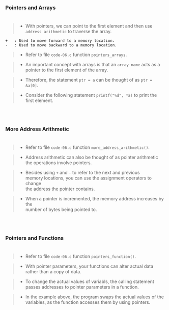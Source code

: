 ### Pointers and Arrays
#

> - With pointers, we can point to the first element and then use
    `address arithmetic` to traverse the array.

```plaintext
+   : Used to move forward to a memory location.
-   : Used to move backward to a memory location.
```

> - Refer to file `code-06.c` function `pointers_arrays`.

> - An important concept with arrays is that an `array name` acts as
    a pointer to the first element of the array.

> - Therefore, the statement `ptr = a` can be thought of as `ptr = &a[0]`.

> - Consider the following statement `printf("%d", *a)` to print the first
    element.

<br />
<br />



### More Address Arithmetic
#

> - Refer to file `code-06.c` function `more_address_arithmetic()`.

> - Address arithmetic can also be thought of as pointer arithmetic <br />
    the operations involve pointers.

> - Besides using `+` and `-` to refer to the next and previous <br />
    memory locations, you can use the assignment operators to change <br />
    the address the pointer contains.

> - When a pointer is incremented, the memory address increases by the <br />
    number of bytes being pointed to.

<br />
<br />



### Pointers and Functions
#

> - Refer to file `code-06.c` function `pointers_function()`.

> - With pointer parameters, your functions can alter actual data <br />
    rather than a copy of data.

> - To change the actual values of variabls, the calling statement <br />
    passes addresses to pointer parameters in a function.

> - In the example above, the program swaps the actual values of the <br />
    variables, as the function accesses them by using pointers.

